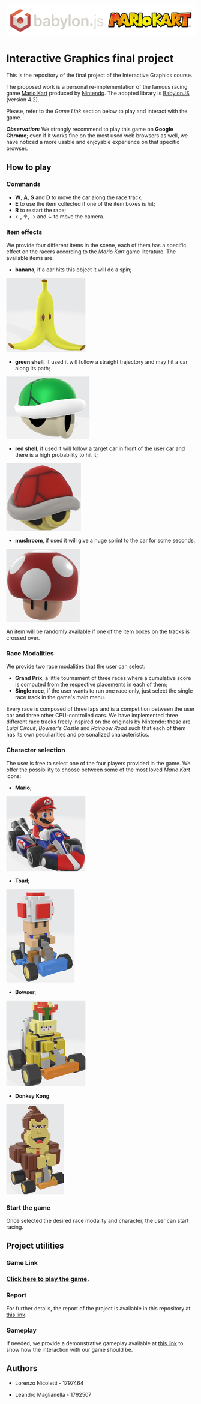 ![logo](./textures/gamelogo.png)
# Interactive Graphics final project

This is the repository of the final project of the Interactive Graphics course.

The proposed work is a personal re-implementation of the famous racing game [Mario Kart](https://it.wikipedia.org/wiki/Mario_Kart) produced by [Nintendo](https://www.nintendo.com/). The adopted library is [BabylonJS](https://www.babylonjs.com/) (version 4.2).

Please, refer to the *Game Link* section below to play and interact with the game.

***Observation:*** We strongly recommend to play this game on **Google Chrome**; even if it works fine on the most used web browsers as well, we have noticed a more usable and enjoyable experience on that specific browser.

## How to play

### Commands

- **W**, **A**, **S** and **D** to move the car along the race track;
- **E** to use the item collected if one of the item boxes is hit;
- **R** to restart the race;
- ←, ↑, → and ↓ to move the camera.

### Item effects

We provide four different items in the scene, each of them has a specific effect on the racers according to the *Mario Kart* game literature. The available items are:
- **banana**, if a car hits this object it will do a spin;

![banana](./images/banana.png)
- **green shell**, if used it will follow a straight trajectory and may hit a car along its path;

![green shell](./images/green_shell.png)
- **red shell**, if used it will follow a target car in front of the user car and there is a high probability to hit it;

![red shell](./images/red_shell.png)
- **mushroom**, if used it will give a huge sprint to the car for some seconds.

![green shell](./images/mushroom.png)

An item will be randomly available if one of the item boxes on the tracks is crossed over.

### Race Modalities

We provide two race modalities that the user can select:
- **Grand Prix**, a little tournament of three races where a cumulative score is computed from the respective placements in each of them;
- **Single race**, if the user wants to run one race only, just select the single race track in the game's main menu.

Every race is composed of three laps and is a competition between the user car and three other CPU-controlled cars. We have implemented three different race tracks freely inspired on the originals by Nintendo: these are *Luigi Circuit*, *Bowser's Castle* and *Rainbow Road* such that each of them has its own peculiarities and personalized characteristics.

### Character selection

The user is free to select one of the four players provided in the game. We offer the possibility to choose between some of the most loved *Mario Kart* icons:
- **Mario**;

![mario](./images/mario.png)
- **Toad**;

![toad](./images/toad.png)
- **Bowser**;

![bowser](./images/bowser.png)
- **Donkey Kong**.

![donkey kong](./images/donkey_kong.png)

### Start the game

Once selected the desired race modality and character, the user can start racing.

## Project utilities

### Game Link

### [Click here to play the game](https://sapienzainteractivegraphicscourse.github.io/final-project-ll-team/).

### Report

For further details, the report of the project is available in this repository at [this link](./report.pdf).

### Gameplay

If needed, we provide a demonstrative gameplay available at [this link](https://youtu.be/DXukgfC7IlA) to show how the interaction with our game should be.

## Authors

- Lorenzo Nicoletti - 1797464

- Leandro Maglianella - 1792507


